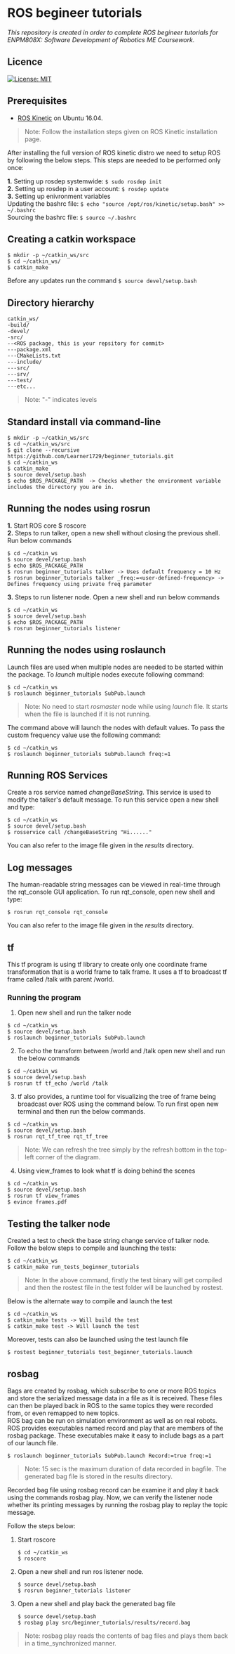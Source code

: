 # ROS begineer tutorials

*This repository is created in order to complete ROS begineer tutorials for ENPM808X: Software Development of Robotics ME Coursework.*

## Licence
[![License: MIT](https://img.shields.io/badge/License-MIT-blue.svg)](https://opensource.org/licenses/MIT)

## Prerequisites 

* [ROS Kinetic](https://wiki.ros.org/ROS/Installation) on Ubuntu 16.04. 

>Note: Follow the installation steps given on ROS Kinetic installation page. 

After installing the full version of ROS kinetic distro we need to setup ROS by following the below steps. This steps are needed to be performed only once:

**1.** Setting up rosdep systemwide: `$ sudo rosdep init` <br/>
**2.** Setting up rosdep in a user account: `$ rosdep update` <br/>
**3.** Setting up enivronment variables <br/>
   Updating the bashrc file: `$ echo "source /opt/ros/kinetic/setup.bash" >> ~/.bashrc` <br/>
   Sourcing the bashrc file: `$ source ~/.bashrc` <br/>

## Creating a catkin workspace

```
$ mkdir -p ~/catkin_ws/src
$ cd ~/catkin_ws/
$ catkin_make
```
Before any updates run the command `$ source devel/setup.bash` 

## Directory hierarchy
``` 
catkin_ws/
-build/
-devel/
-src/
--<ROS package, this is your repsitory for commit>
---package.xml
---CMakeLists.txt
---include/
---src/
---srv/
---test/
---etc...
```
>Note: "-" indicates levels

## Standard install via command-line

```
$ mkdir -p ~/catkin_ws/src
$ cd ~/catkin_ws/src
$ git clone --recursive https://github.com/Learner1729/beginner_tutorials.git
$ cd ~/catkin_ws
$ catkin_make
$ source devel/setup.bash
$ echo $ROS_PACKAGE_PATH  -> Checks whether the environment variable includes the directory you are in.
```
## Running the nodes using rosrun

**1.** Start ROS core $ roscore <br/>
**2.** Steps to run talker, open a new shell without closing the previous shell. <br/>
   Run below commands
   ```
   $ cd ~/catkin_ws
   $ source devel/setup.bash
   $ echo $ROS_PACKAGE_PATH
   $ rosrun beginner_tutorials talker -> Uses default frequency = 10 Hz
   $ rosrun beginner_tutorials talker _freq:=<user-defined-frequency> -> Defines frequency using private freq parameter
   ```
**3.** Steps to run listener node.
   Open a new shell and run below commands
   ```
   $ cd ~/catkin_ws
   $ source devel/setup.bash
   $ echo $ROS_PACKAGE_PATH
   $ rosrun beginner_tutorials listener
   ```

## Running the nodes using roslaunch

Launch files are used when multiple nodes are needed to be started within the package. To *launch* multiple nodes execute following command:
```
$ cd ~/catkin_ws
$ roslaunch beginner_tutorials SubPub.launch
```
> Note: No need to start *rosmaster* node while using *launch* file. It starts when the file is launched if it is not running.

The command above will launch the nodes with default values. To pass the custom frequency value use the following command:
```
$ cd ~/catkin_ws
$ roslaunch beginner_tutorials SubPub.launch freq:=1
```
## Running ROS Services
Create a ros service named *changeBaseString*. This service is used to modify the talker's default message. 
To run this service open a new shell and type:
```
$ cd ~/catkin_ws
$ source devel/setup.bash
$ rosservice call /changeBaseString "Hi......"
```
You can also refer to the image file given in the *results* directory.

## Log messages

The human-readable string messages can be viewed in real-time through the rqt_console GUI application.
To run rqt_console, open new shell and type:
```
$ rosrun rqt_console rqt_console
```
You can also refer to the image file given in the *results* directory.

## tf

This tf program is using tf library to create only one coordinate frame transformation that is a world frame to talk frame. It uses a tf to broadcast tf frame called /talk with parent /world.

### Running the program

1. Open new shell and run the talker node
```
$ cd ~/catkin_ws
$ source devel/setup.bash
$ roslaunch beginner_tutorials SubPub.launch
```
2. To echo the transform between /world and /talk open new shell and run the below commands  
```
$ cd ~/catkin_ws
$ source devel/setup.bash
$ rosrun tf tf_echo /world /talk
```
3. tf also provides, a runtime tool for visualizing the tree of frame being broadcast over ROS using the command below. To run first open new terminal and then run the below commands.
```
$ cd ~/catkin_ws
$ source devel/setup.bash
$ rosrun rqt_tf_tree rqt_tf_tree
```
>Note: We can refresh the tree simply by the refresh bottom in the top-left corner of the diagram.

4. Using view_frames to look what tf is doing behind the scenes
```
$ cd ~/catkin_ws
$ source devel/setup.bash
$ rosrun tf view_frames
$ evince frames.pdf
``` 

## Testing the talker node
Created a test to check the base string change service of talker node. Follow the below steps to compile and launching the tests:
```
$ cd ~/catkin_ws
$ catkin_make run_tests_beginner_tutorials
```
>Note: In the above command, firstly the test binary will get compiled and then the rostest file in the test folder will be launched by rostest.

Below is the alternate way to compile and launch the test
```
$ cd ~/catkin_ws
$ catkin_make tests -> Will build the test
$ catkin_make test -> Will launch the test
```
Moreover, tests can also be launched using the test launch file
```
$ rostest beginner_tutorials test_beginner_tutorials.launch
```

## rosbag

Bags are created by rosbag, which subscribe to one or more ROS topics and store the serialized message data in a file as it is received. These files can then be played back in ROS to the same topics they were recorded from, or even remapped to new topics. <br/>
ROS bag can be run on simulation environment as well as on real robots. ROS provides executables named record and play that are members of the rosbag package. These executables make it easy to include bags as a part of our launch file.

```
$ roslaunch beginner_tutorials SubPub.launch Record:=true freq:=1
```
>Note: 15 sec is the maximum duration of data recorded in bagfile. The generated bag file is stored in the results directory.

Recorded bag file using rosbag record can be examine it and play it back using the commands rosbag play. Now, we can verify the listener node whether its printing messages by running the rosbag play to replay the topic message. 

Follow the steps below:
1. Start roscore
   ```
   $ cd ~/catkin_ws
   $ roscore
   ```
2. Open a new shell and run ros listener node.
 
   ```
   $ source devel/setup.bash
   $ rosrun beginner_tutorials listener
   ```
3. Open a new shell and play back the generated bag file
   ```
   $ source devel/setup.bash
   $ rosbag play src/beginner_tutorials/results/record.bag
   ```
> Note: rosbag play reads the contents of bag files and plays them back in a time_synchronized manner.


